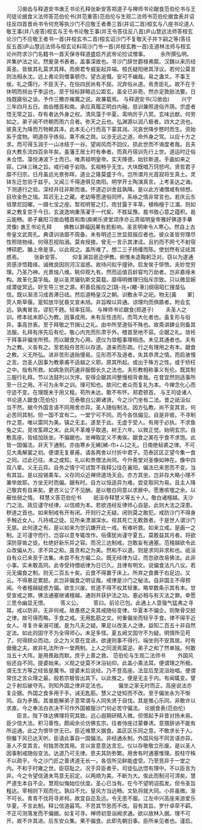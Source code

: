 <!-- { "loadSidebar": true } -->
　　习凿齿与释道安书谯王书论孔释张新安答郑道子与禅师书论踞食范伯伦书与王司徒论据食义法师答范伯伦书(并范重答)范伯伦与生观二法师书范伯伦据食表并诏往反四首晋尚书令何充等执沙门不应敬王者奏三首(并诏二首)桓玄与八座书论道人敬王事(并八座答)桓玄与王令书论敬王事(并王令答往反八首)庐山慧远法师答桓玄论沙门不应敬王者书一首(并桓玄书二首)桓玄诏沙门不复敬天子并卞嗣之等(答往反五首)庐山慧远法师与桓玄论料简沙门书一首(并桓玄教一首)支道林法师与桓玄论州符求沙门名籍书一首天保寺释道盛启齐武帝论捡试僧事。
　　余所撰弘明。并集护法之论。然爰录书表者。盖事深故也。寻沙门辞世爵禄弗縻。汉魏以来历经英圣。皆致其礼莫求其拜。而庾君专威妄起异端。桓氏疑阳继其浮议。若何公莫言则法相永沈。远上弗论则僧事顿尽。望古追慨。安可不编哉。易之蛊爻。不事王侯。礼之儒行。不臣天子。在俗四民尚有不屈。况弃俗从道。焉责臣礼。故不在于休明而频出于季运也。至于恒标辞略远公距玄。虽全已非奇。然亦足敦励法要。日烛既寤俗之谈。予作三檄亦摧魔之说。故兼载焉。
与释道安书(习凿齿)
　　兴宁三年四月五日。凿齿稽首和南。承应真履正明白内融。慈训兼照道俗齐荫。宗虚者悟无常之旨。存有者达外身之权。清风藻于中夏。鸾响厉乎八冥。玄味远猷。何劳如之。弟子闻不终朝而雨六合者。弥天之云也。弘渊源以润八极者。四大之流也。彼真无为降而万物赖其泽。此本无心行而高下蒙其润。况哀世降步愍时而生。资始系于度物。明道存乎练俗。乘不疾之舆。以涉无远之道。命外身之驾。以应十方之求。而可得玉润于一山冰结于一谷。望阆风而不回仪。损此世而不诲度者哉。且夫自大教东流四百余年矣。虽藩王居士时有奉者。而真丹宿训先行上世。道运时迁俗未佥悟。藻悦涛波下士而已。唯肃祖明皇帝。实天降德。始钦斯道。手画如来之容。口味三昧之旨。戒行峻于岩隐。玄祖畅乎无生。大块既唱万窍怒呺。贤哲君子靡不归宗。日月虽远光景弥晖。道业之隆莫盛于今。岂所谓月光首寂将生真土。灵钵东迁忽验于兹乎。又闻三千得道俱见南阳。明学开士陶演真言。上考圣达之诲。下测道行之验。深经并往非斯而谁。怀道迈训舍兹孰降。是以此方诸僧咸有倾想。目欣金色之瑞。耳迟无上之藏。老幼等愿道俗同怀。系咏之情非常言也。若庆云东徂摩尼回曜。一蹑七宝之座。暂视明誓之灯。雨甘露于丰草。植栴檀于江湄。则如来之教复崇于今日。玄波逸响重荡濯于一代矣。不胜延豫。裁书致心意之蕴积。曷云能畅。弟子襄阳习凿齿稽首和南(庾阐乐贤堂颂序亦云肃祖明皇帝雅好佛道手摹灵像)
谯王书论孔释
　　佛教以罪福因果有若影响。圣言明审令人寒心。然自上古帝皇文武周孔。典谟训诰靡不周备。未有明述三世显叙报应者也。彼众圣皆穷理尽性照晓物缘。何得忍视陷溺。莫肯授接。曾无一言示其津迳。且钓而不网弋不射宿博硕肥。腯上帝是享。以此观之。盖所难了。想二三子扬攉而陈。使划然有证祛其惑焉。
　　张新安答。
　　仰复渊旨匪迩伊教。俯惟未造鞠躬泛对。窃以为遂通资感涉悟籍缘。诚微良因则河汉滋惑。故待问拟乎撞钟。启发俟于悱愤。夫妙觉穷理。乃圣乃神。光景烛八维。眺仰观九有。然而运值百龄窅均万劫者。岂非嘉缘未构。故革化莫孚哉。是以圣灵辍轨斯文莫载。靡得明微理归指斥宗致。只以微显婉成潜徙冥远。好生导三世之源。积善启报应之[跳-兆+(轍-車)]纲宿昭仁搜苗弘信。既以渐渍习成吝滞日祛。然后道畅皇汉之朝。训敷永平之祀。物无[黃　　軍]荧人斯草偃。寔知放华犹昏文宣未旭。非旨暌以异通。谅理均而俱踬者。附会玄远。孰夷冒言。谬犯不韪。轻率狂简。
与禅师书论踞食(郑道子)
　　夫圣人之训。修本祛末即心为教。因事成用。未有反性违形。而笃大化者也。虽复形与俗异。事高世表。至于拜敬之节揖让之礼。由中所至道俗不殊也。故斋讲肆业则备其法服。礼拜有序先后有伦。敬心内充而形肃乎外。稽首至地不容。企踞之礼。敛衽于拜事非偏坐所预。而以踞食为心用。遗仪为敛粗事理相违。未见其通者也。夫有为之教。义各有之。至若般舟苦形以存道。道亲而形疏。行之有理用之有本。踞食之教。义无所弘。进非苦形退贻慢易。见形而不及道者。失其恭肃之情。而启骇慢之言。岂圣人因事为教章甫不适越之义耶。原其所起。或出于殊方之性。或于矫枉之中。指有所救。如病急则药速非服御长久之法也。夫形教相称事义有伦。既其制三服行礼拜。节以法鼓列以次序。安得企踞其间整慢相背者哉。在昔宜然则适事所至一日之用。不可为永年之训。理可知也。故问仁者众而复礼为本。今禅念化心而守迹不变。在理既末于用又粗。苟所未达。敢不布怀。郑君顿首。
与王司徒诸人书论道人踞食(范伯伦)
　　范泰敬白公卿诸贤。今之沙门坐有二法。昔之祇洹似当不然。据今外国言语不同用舍亦异。圣人随俗制法。因方弘教。尚不变其言。何必苦同其制。但一国不宜有二。一堂宁可不同。而今各信偏见。自是非彼。不寻制作之意。唯以雷同为美。镇之无主。遂至于此。无虚于受人。有用于必执。不求鱼兔之实。竞攻筌蹄之末。此风不革难乎取道。树王六年。以致正觉。始明玄宗。自敷高座。皆结加趺坐。不偏踞也。坐禅取定义不夷俟。踞食之美在乎食不求饱。此皆一国偏法。非天下通制。亦由寒乡无絺[絺-巾+ㄙ]之礼。日南绝毡裘之律。不可见大禹解裳之初。便谓无复章甫。请各两舍以付折中君子。范泰区区正望今集一食之同。过此已往。未之或知。礼以和贵僧法尚同。今升斋堂对圣像如神在。像中四双八辈。义无云异。自务之情宁可试暂不我释公往在襄阳。偏法已来思而不变。当有其旨。是以投锡乘车。义存同众近禅师道场天会。亦方其坐。岂非存大略小理不兼举故耶。方坐无时而偏。踞有时。自方以恒适异为难。尝变取同为易。且主人降己敬宾有自来矣。更咨义公了不见酬。是以敬白同意以求厥中。愿惠咳嚏之余。以蔽怯弱之情。
释慧义答范伯伦书
　　祇洹寺释慧义等五十人。敬白诸檀越。夫沙门之法。政应谨守经律。以信顺为本。若欲违经反律师心自是。此则大法之深患。秽道之首也。如来制戒有开有闭。开则行之无疑。闭则莫之敢犯。戒防沙门不得身手触近女人。凡持戒之徒。见所亲漂溺深水。视其死亡无敢救者。于是世人谓沙门无慈。此何道之有。是以如来为世讥嫌开此一戒。有难听救。如来立戒。是画一之制。正可谨守而行。岂容以意专辄改作。俗儒犹尚谨守夏五。莫敢益其月者。将欲深防穿凿之徒。杜绝好新乐异之容。而况三达制戒。岂敢妄有通塞。范檀越欲令此众改偏从方。求不异之和。虽贪和之为美。然和不以道。则是求同非求和也。祇洹自有众已来至于法集。未尝不有方偏二众。既无经律为证。而忽欲改易佛法。此非小事。实未敢高同。此寺受持僧祇律为日已久。且律有明文。说偏食法凡八议。若元无偏食之制。则无二百五十矣。云食不得置于床上。所弃之食置于右足边。又云。不得悬足累胫。此岂非偏食之明证哉。戒律是沙门之秘法。自非国主不得预闻。今者檀越疑惑方偏。欲生兴废。贫道不得不权其轻重。略举数条示其有本。甘受宣戒之罪。佛法通塞继诸檀越。通则共获护法之功。塞必相与有灭法之罪。幸愿三思令幽显无恨。
　　答义公。
　　答曰。前论已包。此通上人意强气猛弗之寻耳。戒以防非。无非何戒。故愚惑之夫其戒随俗变律。华夏本不偏企。则聚骨交胫之律。故可得而略。手食之戒。无用匙筋之文。何重偏坐而轻乎手食。律不得手近女人。寻复许亲溺可援。是为凡夫之疑。果足以改圣人之律。益知二百五十非自然定法。如此则固守不为全得师心。未足多怪。夏五阙文固守不为疑。明慎所见苟了。何得顾众而动。企之为义意在宜进。欲速则事不得行。端坐则不安其居。时有倨傲之夫。故非礼法所许一堂两制。上人之同泯焉莫逆。弟子之和了然单独。何敢当五十大阵。是用畏敌而默。庶乎上善之救。
范伯伦与生观二法师书
　　外国风俗还自不同。提婆始来。义观之徒莫不沐浴钻仰。此盖小乘法耳。便谓理之所极。谓无生方等之经皆是魔书。提婆末后说经。乃不登高座。法显后至泥洹始唱。便谓常住之言众理之最。般若宗极皆出其下。以此推之。便是无主于内。有闻辄变。譬之于射后破夺先。则知外国之律非定法也。
　　偏坐之家无时而正。高座说法亦复企据。外国之食多用于手。诫无匙筋。慧义之徒知而不改。至于偏坐永为不惭同。自为矛盾。其谁能解弟子意常谓与人同失贤于自伐。其是推心乐同。非敢许以求直。今之奉法白衣决不可作外国被服沙门何必苦守偏法。
论据食表(范伯伦)
　　臣言。陛下体达佛理将究其致。远心遐期研精入微。但恨起予非昔对扬未易。臣少信大法。积习善性。颇闻余论仿佛玄宗。往者侍座过蒙眷诱。意猥辞讷不能有所运通。此之为恨毕世无已。臣近难慧义据食。盖区区乐同之意。不敢求长于人。侧餐下风已达天听。臣请此事自一国偏法。非经通永制。外国风俗不同言语亦异。圣人不变其言。何独苦改其用。言以宣意意达言忘。仪以存敬敬立形废。是以圣人因事制戒随俗变法。达道乃可无律。思夫其防弥繁。用舍有时通塞惟理。胶柱守株不以疏乎。今之沙门匠之善诱道无长一。各信所见鲜能虚受。乃至竞异于一堂之内。不和于时雍之世。臣窃耻之。况于异臣者乎。司徒弘达悟有理中。不以臣言为非。今之令望信道未笃意无前定。以两顺为美。不断为大。俟此而制河可清矣。慧严道生本自不企。慧观似悔始位伏度。圣心已当有。在今不望明诏孤发。但令圣旨粗达。宰相则下观而化。孰曰不允。皇风方当远畅。文轨将就大同。小异虽微。渐不可长。青青不伐将寻斧柯。故宜自迩及远。令无思不服。江左中兴高座来游爱乐华夏。不言此制。释公信道最笃。不苦其节思而不改。容有其旨。罗什卓荦不羁。不正可测落发而不偏据。如复可寻。禅师初至诣阙求通。欲以故林入据。理不可开。故不许其进。后东安众集。果不偏食。此即先朝旧事。臣所亲见者也。谨启。
